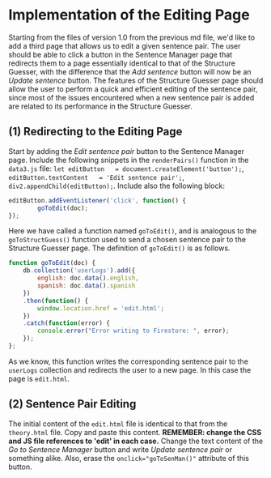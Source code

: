 # Implementation of the Editing Page
Starting from the files of version 1.0 from the previous md file, we'd like to add a third page that allows us to edit a given sentence pair. The user should be able to click a button in the Sentence Manager page that redirects them to a page essentially identical to that of the Structure Guesser, with the difference that the _Add sentence_ button will now be an _Update sentence_ button. The features of the Structure Guesser page should allow the user to perform a quick and efficient editing of the sentence pair, since most of the issues encountered when a new sentence pair is added are related to its performance in the Structure Guesser.
## (1) Redirecting to the Editing Page
  Start by adding the _Edit sentence pair_ button to the Sentence Manager page. Include the following snippets in the `renderPairs()` function in the `data3.js` file: `let editButton   = document.createElement('button');`, `editButton.textContent   = 'Edit sentence pair';`, `div2.appendChild(editButton);`. Include also the following block:
```javascript
editButton.addEventListener('click', function() {
		goToEdit(doc);
});
```
Here we have called a function named `goToEdit()`, and is analogous to the `goToStructGuess()` function used to send a chosen sentence pair to the Structure Guesser page. The definition of `goToEdit()` is as follows.
```javascript
function goToEdit(doc) {
    db.collection('userLogs').add({
        english: doc.data().english,
        spanish: doc.data().spanish
    })
    .then(function() {
        window.location.href = 'edit.html';
    })
    .catch(function(error) {
        console.error("Error writing to Firestore: ", error);
    });
};
```
As we know, this function writes the corresponding sentence pair to the `userLogs` collection and redirects the user to a new page. In this case the page is `edit.html`. 
## (2) Sentence Pair Editing
The initial content of the `edit.html` file is identical to that from the `theory.html` file. Copy and paste this content. **REMEMBER: change the CSS and JS file references to 'edit' in each case.** Change the text content of the _Go to Sentence Manager_ button and write _Update sentence pair_ or something alike. Also, erase the `onclick="goToSenMan()"` attribute of this button.




















